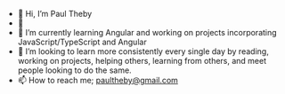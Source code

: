 - 👋 Hi, I’m Paul Theby
- 👀 
- 🌱 I’m currently learning Angular and working on projects incorporating JavaScript/TypeScript and Angular
- 💞️ I’m looking to learn more consistently every single day by reading, working on projects, helping others, learning from others,  and meet people looking to do the same. 
- 📫 How to reach me; paultheby@gmail.com

<!---
Ptheby/Ptheby is a ✨ special ✨ repository because its `README.md` (this file) appears on your GitHub profile.
You can click the Preview link to take a look at your changes.
--->
